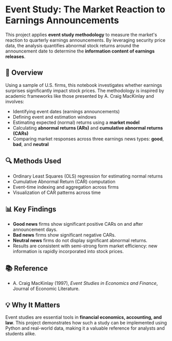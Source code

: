 # Event Study: The Market Reaction to Earnings Announcements

This project applies **event study methodology** to measure the market's reaction to quarterly earnings announcements. By leveraging security price data, the analysis quantifies abnormal stock returns around the announcement date to determine the **information content of earnings releases**.

## 📌 Overview

Using a sample of U.S. firms, this notebook investigates whether earnings surprises significantly impact stock prices. The methodology is inspired by academic frameworks like those presented by A. Craig MacKinlay and involves:

- Identifying event dates (earnings announcements)
- Defining event and estimation windows
- Estimating expected (normal) returns using a **market model**
- Calculating **abnormal returns (ARs)** and **cumulative abnormal returns (CARs)**
- Comparing market responses across three earnings news types: **good**, **bad**, and **neutral**

## 🔍 Methods Used

- Ordinary Least Squares (OLS) regression for estimating normal returns
- Cumulative Abnormal Return (CAR) computation
- Event-time indexing and aggregation across firms
- Visualization of CAR patterns across time

## 📊 Key Findings

- **Good news** firms show significant positive CARs on and after announcement days.
- **Bad news** firms show significant negative CARs.
- **Neutral news** firms do not display significant abnormal returns.
- Results are consistent with semi-strong form market efficiency: new information is rapidly incorporated into stock prices.

## 📚 Reference

- A. Craig MacKinlay (1997), *Event Studies in Economics and Finance*, Journal of Economic Literature.

## 💡 Why It Matters

Event studies are essential tools in **financial economics, accounting, and law**. This project demonstrates how such a study can be implemented using Python and real-world data, making it a valuable reference for analysts and students alike.
